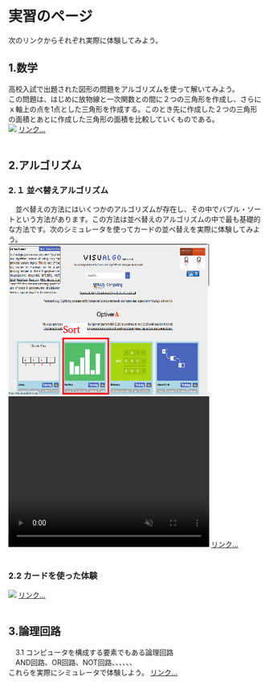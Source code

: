 <h1>実習のページ</h1>
<p> 次のリンクからそれぞれ実際に体験してみよう。</p>

<h2>1.数学</h2>
 高校入試で出題された図形の問題をアルゴリズムを使って解いてみよう。<br>
この問題は、はじめに放物線と一次関数との間に２つの三角形を作成し、さらにｘ軸上の点を1点とした三角形を作成する。このとき先に作成した２つの三角形の面積とあとに作成した三角形の面積を比較していくものである。<br>
<img src="/Entrance_Q5/Q5_all.png">
<a href="/Entrance_Q5/index.html" target="_blank">リンク...</a><br><br>

<h2>2.アルゴリズム</h2>
<h3>2.１ 並べ替えアルゴリズム</h3>
　並べ替えの方法にはいくつかのアルゴリズムが存在し、その中でバブル・ソートという方法があります。この方法は並べ替えのアルゴリズムの中で最も基礎的な方法です。次のシミュレータを使ってカードの並べ替えを実際に体験してみよう。<br>
<img width="400" hegiht="300" src="simulator.png">
<span><video width="400" height="300" src="bubbleSort_400x300.mp4" controls muted></video></span>
<a href="https://visualgo.net/en" target="_blank">リンク...</a><br><br>

<h3>2.2 カードを使った体験</h3>
<img width="400" hegiht="300" src="/Sorting_cards/SortingCards.png">
<a href="/Sorting_cards/index.html" target="_blank">リンク...</a><br><br>


<h2>3.論理回路</h2>
　3.1 コンピュータを構成する要素でもある論理回路<br>
　AND回路、OR回路、NOT回路、、、、、、<br>
これらを実際にシミュレータで体験しよう。
<a href="https://www.falstad.com/circuit/" target="_blank">リンク...</a><br><br>


